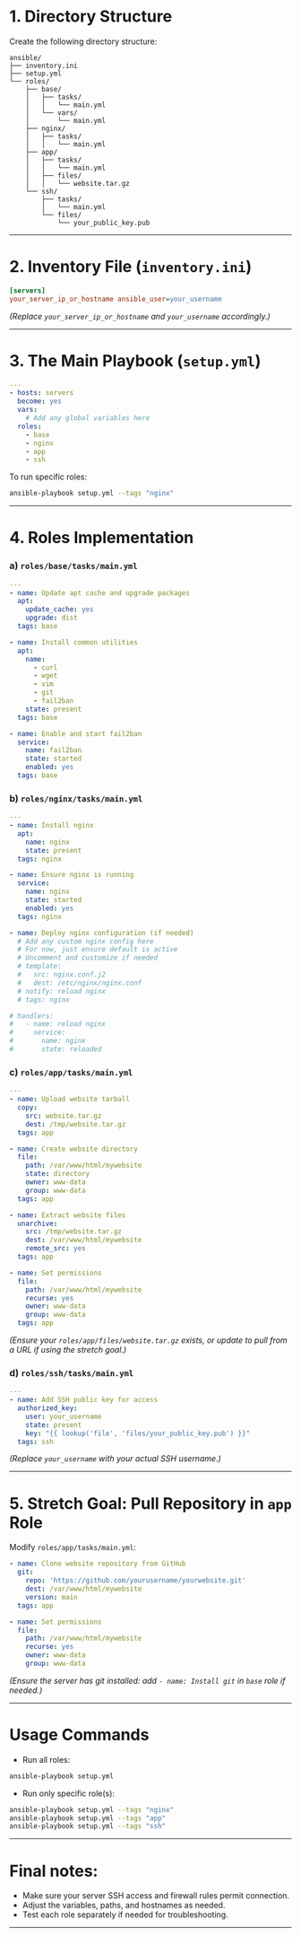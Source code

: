 
# 1. Directory Structure

Create the following directory structure:

```
ansible/
├── inventory.ini
├── setup.yml
└── roles/
    ├── base/
    │   ├── tasks/
    │   │   └── main.yml
    │   └── vars/
    │       └── main.yml
    ├── nginx/
    │   ├── tasks/
    │   │   └── main.yml
    ├── app/
    │   ├── tasks/
    │   │   └── main.yml
    │   ├── files/
    │   │   └── website.tar.gz
    └── ssh/
        ├── tasks/
        │   └── main.yml
        └── files/
            └── your_public_key.pub
```

---

# 2. Inventory File (`inventory.ini`)

```ini
[servers]
your_server_ip_or_hostname ansible_user=your_username
```

*(Replace `your_server_ip_or_hostname` and `your_username` accordingly.)*

---

# 3. The Main Playbook (`setup.yml`)

```yaml
---
- hosts: servers
  become: yes
  vars:
    # Add any global variables here
  roles:
    - base
    - nginx
    - app
    - ssh
```

To run specific roles:

```bash
ansible-playbook setup.yml --tags "nginx"
```

---

# 4. Roles Implementation

### a) `roles/base/tasks/main.yml`

```yaml
---
- name: Update apt cache and upgrade packages
  apt:
    update_cache: yes
    upgrade: dist
  tags: base

- name: Install common utilities
  apt:
    name:
      - curl
      - wget
      - vim
      - git
      - fail2ban
    state: present
  tags: base

- name: Enable and start fail2ban
  service:
    name: fail2ban
    state: started
    enabled: yes
  tags: base
```

### b) `roles/nginx/tasks/main.yml`

```yaml
---
- name: Install nginx
  apt:
    name: nginx
    state: present
  tags: nginx

- name: Ensure nginx is running
  service:
    name: nginx
    state: started
    enabled: yes
  tags: nginx

- name: Deploy nginx configuration (if needed)
  # Add any custom nginx config here
  # For now, just ensure default is active
  # Uncomment and customize if needed
  # template:
  #   src: nginx.conf.j2
  #   dest: /etc/nginx/nginx.conf
  # notify: reload nginx
  # tags: nginx

# handlers:
#   - name: reload nginx
#     service:
#       name: nginx
#       state: reloaded
```

### c) `roles/app/tasks/main.yml`

```yaml
---
- name: Upload website tarball
  copy:
    src: website.tar.gz
    dest: /tmp/website.tar.gz
  tags: app

- name: Create website directory
  file:
    path: /var/www/html/mywebsite
    state: directory
    owner: www-data
    group: www-data
  tags: app

- name: Extract website files
  unarchive:
    src: /tmp/website.tar.gz
    dest: /var/www/html/mywebsite
    remote_src: yes
  tags: app

- name: Set permissions
  file:
    path: /var/www/html/mywebsite
    recurse: yes
    owner: www-data
    group: www-data
  tags: app
```

*(Ensure your `roles/app/files/website.tar.gz` exists, or update to pull from a URL if using the stretch goal.)*

### d) `roles/ssh/tasks/main.yml`

```yaml
---
- name: Add SSH public key for access
  authorized_key:
    user: your_username
    state: present
    key: "{{ lookup('file', 'files/your_public_key.pub') }}"
  tags: ssh
```

*(Replace `your_username` with your actual SSH username.)*

---

# 5. Stretch Goal: Pull Repository in `app` Role

Modify `roles/app/tasks/main.yml`:

```yaml
- name: Clone website repository from GitHub
  git:
    repo: 'https://github.com/yourusername/yourwebsite.git'
    dest: /var/www/html/mywebsite
    version: main
  tags: app

- name: Set permissions
  file:
    path: /var/www/html/mywebsite
    recurse: yes
    owner: www-data
    group: www-data
```

*(Ensure the server has git installed: add `- name: Install git` in `base` role if needed.)*

---

# Usage Commands

- Run all roles:

```bash
ansible-playbook setup.yml
```

- Run only specific role(s):

```bash
ansible-playbook setup.yml --tags "nginx"
ansible-playbook setup.yml --tags "app"
ansible-playbook setup.yml --tags "ssh"
```

---

# Final notes:

- Make sure your server SSH access and firewall rules permit connection.
- Adjust the variables, paths, and hostnames as needed.
- Test each role separately if needed for troubleshooting.

---
